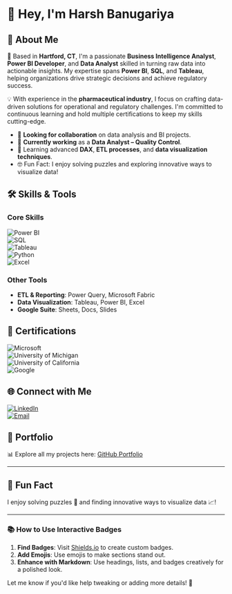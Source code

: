 # 👋 Hey, I'm Harsh Banugariya  

## 🔎 About Me  
🎯 Based in **Hartford, CT**, I'm a passionate **Business Intelligence Analyst**, **Power BI Developer**, and **Data Analyst** skilled in turning raw data into actionable insights. My expertise spans **Power BI**, **SQL**, and **Tableau**, helping organizations drive strategic decisions and achieve regulatory success.  

💡 With experience in the **pharmaceutical industry**, I focus on crafting data-driven solutions for operational and regulatory challenges. I'm committed to continuous learning and hold multiple certifications to keep my skills cutting-edge.  

- 💼 **Looking for collaboration** on data analysis and BI projects.  
- 🚀 **Currently working** as a **Data Analyst – Quality Control**.  
- 🌱 Learning advanced **DAX**, **ETL processes**, and **data visualization techniques**.  
- 🤓 Fun Fact: I enjoy solving puzzles and exploring innovative ways to visualize data!  

## 🛠️ Skills & Tools  
### Core Skills  
![Power BI](https://img.shields.io/badge/Power_BI-Advanced-yellow?style=flat&logo=power-bi&logoColor=white)  
![SQL](https://img.shields.io/badge/SQL-Expert-blue?style=flat&logo=postgresql&logoColor=white)  
![Tableau](https://img.shields.io/badge/Tableau-Expert-orange?style=flat&logo=tableau&logoColor=white)  
![Python](https://img.shields.io/badge/Python-Intermediate-green?style=flat&logo=python&logoColor=white)  
![Excel](https://img.shields.io/badge/Excel-Advanced-brightgreen?style=flat&logo=microsoft-excel&logoColor=white)  

### Other Tools  
- **ETL & Reporting**: Power Query, Microsoft Fabric  
- **Data Visualization**: Tableau, Power BI, Excel  
- **Google Suite**: Sheets, Docs, Slides  

## 🏅 Certifications  
![Microsoft](https://img.shields.io/badge/Microsoft-Power_BI_Data_Analyst-blue?style=flat&logo=microsoft&logoColor=white)  
![University of Michigan](https://img.shields.io/badge/University_of_Michigan-SQL_for_Data_Science-blue?style=flat&logo=google-scholar&logoColor=white)  
![University of California](https://img.shields.io/badge/University_of_California-Data_Visualization_with_Tableau-orange?style=flat&logo=tableau&logoColor=white)  
![Google](https://img.shields.io/badge/Google-Data_Analytics_Certificate-yellow?style=flat&logo=google&logoColor=white)  

## 🌐 Connect with Me  
[![LinkedIn](https://img.shields.io/badge/LinkedIn-Connect-blue?style=flat&logo=linkedin&logoColor=white)](http://www.linkedin.com/in/harshbanugariya)  
[![Email](https://img.shields.io/badge/Email-Contact-red?style=flat&logo=gmail&logoColor=white)](mailto:hbanugariya@gmail.com)  

## 📂 Portfolio  
📊 Explore all my projects here: [GitHub Portfolio](https://github.com/hbanugariya/harsh_portfolio)  

---

## 🤔 Fun Fact  
I enjoy solving puzzles 🧩 and finding innovative ways to visualize data 📈!  

---

### 📚 How to Use Interactive Badges  
1. **Find Badges**: Visit [Shields.io](https://shields.io/) to create custom badges.  
2. **Add Emojis**: Use emojis to make sections stand out.  
3. **Enhance with Markdown**: Use headings, lists, and badges creatively for a polished look.  

Let me know if you'd like help tweaking or adding more details! 🚀
